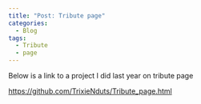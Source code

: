 ```yaml
---
title: "Post: Tribute page"
categories:
  - Blog
tags:
  - Tribute
  - page
---
```

Below is a link to a project I did last year on tribute page

https://github.com/TrixieNduts/Tribute_page.html

